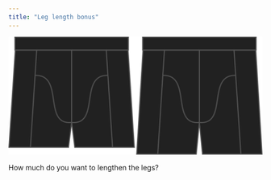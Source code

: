 ```yaml
---
title: "Leg length bonus"
---
```


![The leg bonus option on Bruce](./legbonus.svg)

How much do you want to lengthen the legs?




